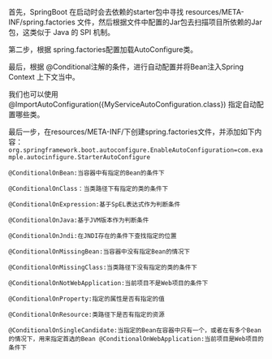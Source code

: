 首先，SpringBoot 在启动时会去依赖的starter包中寻找 resources/META-INF/spring.factories 文件，然后根据文件中配置的Jar包去扫描项目所依赖的Jar包，这类似于 Java 的 SPI 机制。

第二步，根据 spring.factories配置加载AutoConfigure类。

最后，根据 @Conditional注解的条件，进行自动配置并将Bean注入Spring Context 上下文当中。

我们也可以使用@ImportAutoConfiguration({MyServiceAutoConfiguration.class}) 指定自动配置哪些类。

最后一步，在resources/META-INF/下创建spring.factories文件，并添加如下内容：
``
org.springframework.boot.autoconfigure.EnableAutoConfiguration=com.example.autocinfigure.StarterAutoConfigure
``

```
@ConditionalOnBean:当容器中有指定的Bean的条件下         

@ConditionalOnClass：当类路径下有指定的类的条件下       
   
@ConditionalOnExpression:基于SpEL表达式作为判断条件        

@ConditionalOnJava:基于JVM版本作为判断条件  

@ConditionalOnJndi:在JNDI存在的条件下查找指定的位置  

@ConditionalOnMissingBean:当容器中没有指定Bean的情况下  

@ConditionalOnMissingClass:当类路径下没有指定的类的条件下  

@ConditionalOnNotWebApplication:当前项目不是Web项目的条件下  

@ConditionalOnProperty:指定的属性是否有指定的值  

@ConditionalOnResource:类路径下是否有指定的资源  

@ConditionalOnSingleCandidate:当指定的Bean在容器中只有一个，或者在有多个Bean的情况下，用来指定首选的Bean @ConditionalOnWebApplication:当前项目是Web项目的条件下  
```
